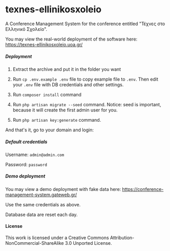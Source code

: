 # texnes-ellinikosxoleio

Α Conference Management System for the conference entitled "Τέχνες στο Ελληνικό Σχολείο".

You may view the real-world deployment of the software here:
https://texnes-ellinikosxoleio.uoa.gr/


##### Deployment

1.  Extract the archive and put it in the folder you want

2.  Run `cp .env.example .env` file to copy example file to `.env`. 
    Then edit your `.env` file with DB credentials and other settings.

3.  Run `composer install` command

4.  Run `php artisan migrate --seed` command.
    Notice: seed is important, because it will create the first admin user for you.

5.  Run `php artisan key:generate` command.

And that's it, go to your domain and login:

##### Default credentials

Username: `admin@admin.com`

Password: `password`

##### Demo deployment

You may view a demo deployment with fake data here:
https://conference-management-system.gateweb.gr/

Use the same credentials as above.

Database data are reset each day.

#### License

This work is licensed under a Creative Commons Attribution-NonCommercial-ShareAlike 3.0 Unported License.